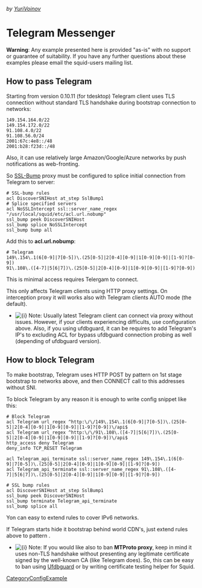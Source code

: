*by
[YuriVoinov](/YuriVoinov#)*

# Telegram Messenger

**Warning**: Any example presented here is provided "as-is" with no
support or guarantee of suitability. If you have any further questions
about these examples please email the squid-users mailing list.

## How to pass Telegram

Starting from version 0.10.11 (for tdesktop) Telegram client uses TLS
connection without standard TLS handshake during bootstrap connection to
networks:

    149.154.164.0/22
    149.154.172.0/22
    91.108.4.0/22
    91.108.56.0/24
    2001:67c:4e8::/48
    2001:b28:f23d::/48

Also, it can use relatively large Amazon/Google/Azure networks by push
notifications as web-fronting.

So
[SSL-Bump](/Features/SslPeekAndSplice#)
proxy must be configured to splice initial connection from Telegram to
server:

    # SSL-bump rules
    acl DiscoverSNIHost at_step SslBump1
    # Splice specified servers
    acl NoSSLIntercept ssl::server_name_regex "/usr/local/squid/etc/acl.url.nobump"
    ssl_bump peek DiscoverSNIHost
    ssl_bump splice NoSSLIntercept
    ssl_bump bump all

Add this to **acl.url.nobump**:

    # Telegram
    149\.154\.1(6[0-9]|7[0-5])\.(25[0-5]|2[0-4][0-9]|1[0-9][0-9]|[1-9]?[0-9])
    91\.108\.([4-7]|5[6|7])\.(25[0-5]|2[0-4][0-9]|1[0-9][0-9]|[1-9]?[0-9])

This is minimal access requires Telergam to connect.

This only affects Telegram clients using HTTP proxy settings. On
interception proxy it will works also with Telegram clients AUTO mode
(the default).

  - ![{i}](https://wiki.squid-cache.org/wiki/squidtheme/img/icon-info.png)
    Note: Usually latest Telegram client can connect via proxy without
    issues. However, if your clients experiencing difficults, use
    configuration above. Also, if you using ufdbguard, it can be
    requires to add Telegram's IP's to excluding ACL for bypass
    ufdbguard connection probing as well (depending of ufdbguard
    version).

## How to block Telegram

To make bootstrap, Telegram uses HTTP POST by pattern
[](http://A.B.C.D/api) on 1st stage bootstrap to networks above, and
then CONNECT call to this addresses without SNI.

To block Telegram by any reason it is enough to write config snippet
like this:

    # Block Telegram
    acl Telegram url_regex ^http:\/\/149\.154\.1(6[0-9]|7[0-5])\.(25[0-5]|2[0-4][0-9]|1[0-9][0-9]|[1-9]?[0-9])\/api$
    acl Telegram url_regex ^http:\/\/91\.108\.([4-7]|5[6|7])\.(25[0-5]|2[0-4][0-9]|1[0-9][0-9]|[1-9]?[0-9])\/api$
    http_access deny Telegram
    deny_info TCP_RESET Telegram
    
    acl Telegram_api_terminate ssl::server_name_regex 149\.154\.1(6[0-9]|7[0-5])\.(25[0-5]|2[0-4][0-9]|1[0-9][0-9]|[1-9]?[0-9])
    acl Telegram_api_terminate ssl::server_name_regex 91\.108\.([4-7]|5[6|7])\.(25[0-5]|2[0-4][0-9]|1[0-9][0-9]|[1-9]?[0-9])
    
    # SSL bump rules
    acl DiscoverSNIHost at_step SslBump1
    ssl_bump peek DiscoverSNIHost
    ssl_bump terminate Telegram_api_terminate
    ssl_bump splice all

Yon can easy to extend rules to cover IPv6 networks.

If Telegram starts hide it bootstrap behind world CDN's, just extend
rules above to pattern [](http://0.0.0.0/api).

  - ![{i}](https://wiki.squid-cache.org/wiki/squidtheme/img/icon-info.png)
    Note: If you would like also to ban **MTProto proxy**, keep in mind
    it uses non-TLS handshake without presenting any legitimate
    certificate signed by the well-known CA (like Telegram does). So,
    this can be easy to ban using [Ufdbguard](https://urlfilterdb.com)
    or by writing certificate testing helper for Squid.

[CategoryConfigExample](/CategoryConfigExample#)
